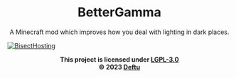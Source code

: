 <div align="center">
<center>

# BetterGamma
A Minecraft mod which improves how you deal with lighting in dark places.

</center>
</div>

[![BisectHosting](https://www.bisecthosting.com/partners/custom-banners/8fb6621b-811a-473b-9087-c8c42b50e74c.png)](https://bisecthosting.com/deftu)

<div align="center">
<center>

**This project is licensed under [LGPL-3.0][lgpl]**\
**&copy; 2023 [Deftu][deftu]**

</center>
</div>

[fwiki]: https://fabricmc.net/wiki
[lgpl]: https://www.gnu.org/licenses/lgpl-3.0.en.html
[deftu]: https://deftu.xyz/
